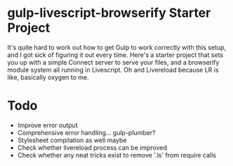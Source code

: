 
# gulp-livescript-browserify Starter Project

It's quite hard to work out how to get Gulp to work correctly with this setup,
and I got sick of figuring it out every time. Here's a starter project that
sets you up with a simple Connect server to serve your files,  and a browserify
module system all running in Livescript. Oh and Livereload because LR is like,
basically oxygen to me.


# Todo

- Improve error output
- Comprehensive error handling... gulp-plumber?
- Stylesheet compilation as well maybe
- Check whether livereload process can be improved
- Check whether any neat tricks exist to remove '.ls' from require calls

